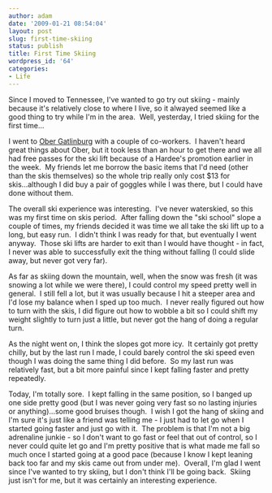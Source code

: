 ```yaml
---
author: adam
date: '2009-01-21 08:54:04'
layout: post
slug: first-time-skiing
status: publish
title: First Time Skiing
wordpress_id: '64'
categories:
- Life
---
```


Since I moved to Tennessee, I've wanted to go try out skiing - mainly because
it's relatively close to where I live, so it alwayed seemed like a good thing
to try while I'm in the area.  Well, yesterday, I tried skiing for the first
time...

I went to [Ober Gatlinburg](http://www.obergatlinburg.com/) with a couple of
co-workers.  I haven't heard great things about Ober, but it took less than an
hour to get there and we all had free passes for the ski lift because of a
Hardee's promotion earlier in the week.  My friends let me borrow the basic
items that I'd need (other than the skis themselves) so the whole trip really
only cost $13 for skis...although I did buy a pair of goggles while I was
there, but I could have done without them.

The overall ski experience was interesting.  I've never waterskied, so this
was my first time on skis period.  After falling down the "ski school" slope a
couple of times, my friends decided it was time we all take the ski lift up to
a long, but easy run.  I didn't think I was ready for that, but eventually I
went anyway.  Those ski lifts are harder to exit than I would have thought -
in fact, I never was able to successfully exit the thing without falling (I
could slide away, but never got very far).

As far as skiing down the mountain, well, when the snow was fresh (it was
snowing a lot while we were there), I could control my speed pretty well in
general.  I still fell a lot, but it was usually because I hit a steeper area
and I'd lose my balance when I sped up too much.  I never really figured out
how to turn with the skis, I did figure out how to wobble a bit so I could
shift my weight slightly to turn just a little, but never got the hang of
doing a regular turn.

As the night went on, I think the slopes got more icy.  It certainly got
pretty chilly, but by the last run I made, I could barely control the ski
speed even though I was doing the same thing I did before.  So my last run was
relatively fast, but a bit more painful since I kept falling faster and pretty
repeatedly.

Today, I'm totally sore.  I kept falling in the same position, so I banged up
one side pretty good (but I was never going very fast so no lasting injuries
or anything)...some good bruises though.  I wish I got the hang of skiing and
I'm sure it's just like a friend was telling me - I just had to let go when I
started going faster and just go with it.  The problem is that I'm not a big
adrenaline junkie - so I don't want to go fast or feel that out of control, so
I never could quite let go and I'm pretty positive that is what made me fall
so much once I started going at a good pace (because I know I kept leaning
back too far and my skis came out from under me).  Overall, I'm glad I went
since I've wanted to try skiing, but I don't think I'll be going back.  Skiing
just isn't for me, but it was certainly an interesting experience.

